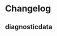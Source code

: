 # Changelog

## diagnosticdata
<!-- To add a new entry write: -->
<!-- ### version / full date -->
<!-- * [Update/Bug fix] message that describes the changes that you apply -->